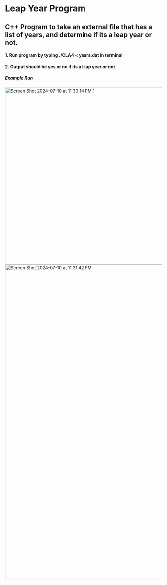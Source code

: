 # Leap Year Program
## C++ Program to take an external file that has a list of years, and determine if its a leap year or not.
#### 1. Run program by typing ./CLA4 < years.dat in terminal
#### 2. Output should be yes or no if its a leap year or not.
##### Example Run

<img width="569" alt="Screen Shot 2024-07-10 at 11 30 14 PM 1" src="https://github.com/DevinciCodes/Leap-year-from-external-file/assets/104049282/14c5d789-c4cd-423e-b76f-471d3e61dba9">
<img width="1015" alt="Screen Shot 2024-07-10 at 11 31 42 PM" src="https://github.com/DevinciCodes/Leap-year-from-external-file/assets/104049282/df15400f-c9ea-4b6c-a932-1b8fc0d2961f">
